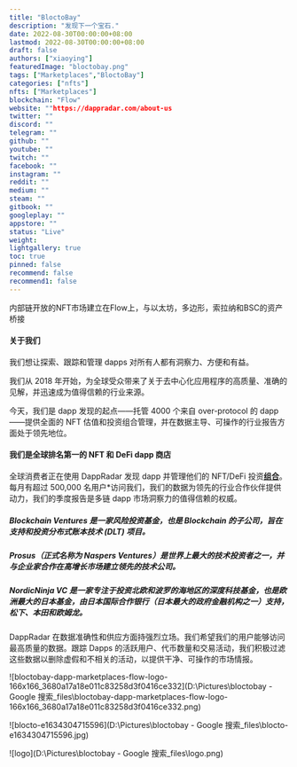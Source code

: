 ```yaml
---
title: "BloctoBay"
description: "发现下一个宝石."
date: 2022-08-30T00:00:00+08:00
lastmod: 2022-08-30T00:00:00+08:00
draft: false
authors: ["xiaoying"]
featuredImage: "bloctobay.png"
tags: ["Marketplaces","BloctoBay"]
categories: ["nfts"]
nfts: ["Marketplaces"]
blockchain: "Flow"
website: ""https://dappradar.com/about-us
twitter: ""
discord: ""
telegram: ""
github: ""
youtube: ""
twitch: ""
facebook: ""
instagram: ""
reddit: ""
medium: ""
steam: ""
gitbook: ""
googleplay: ""
appstore: ""
status: "Live"
weight: 
lightgallery: true
toc: true
pinned: false
recommend: false
recommend1: false
---
```

<p>内部链开放的NFT市场建立在Flow上，与以太坊，多边形，索拉纳和BSC的资产桥接</p>

#### 关于我们

我们想让探索、跟踪和管理 dapps 对所有人都有洞察力、方便和有益。

我们从 2018 年开始，为全球受众带来了关于去中心化应用程序的高质量、准确的见解，并迅速成为值得信赖的行业来源。

今天，我们是 dapp 发现的起点——托管 4000 个来自 over-protocol 的 dapp——提供全面的 NFT 估值和投资组合管理，并在数据主导、可操作的行业报告方面处于领先地位。



#### 我们是全球排名第一的 NFT 和 DeFi dapp 商店

全球消费者正在使用 DappRadar 发现 dapp 并管理他们的 NFT/DeFi 投资[**组合**](https://dappradar.com/)。每月有超过 500,000 名用户*访问我们，我们的数据为领先的行业合作伙伴提供动力，我们的季度报告是多链 dapp 市场洞察力的值得信赖的权威。



##### Blockchain Ventures 是一家风险投资基金，也是 Blockchain 的子公司，旨在支持和投资分布式账本技术 (DLT) 项目。



##### Prosus（正式名称为 Naspers Ventures）是世界上最大的技术投资者之一，并与企业家合作在高增长市场建立领先的技术公司。



##### NordicNinja VC 是一家专注于投资北欧和波罗的海地区的深度科技基金，也是欧洲最大的日本基金，由日本国际合作银行（日本最大的政府金融机构之一）支持，松下、本田和欧姆龙。


DappRadar 在数据准确性和供应方面持强烈立场。我们希望我们的用户能够访问最高质量的数据。跟踪 Dapps 的活跃用户、代币数量和交易活动，我们积极过滤这些数据以删除虚假和不相关的活动，以提供干净、可操作的市场情报。



![bloctobay-dapp-marketplaces-flow-logo-166x166_3680a17a18e011c83258d3f0416ce332](D:\Pictures\bloctobay - Google 搜索_files\bloctobay-dapp-marketplaces-flow-logo-166x166_3680a17a18e011c83258d3f0416ce332.png)





![blocto-e1634304715596](D:\Pictures\bloctobay - Google 搜索_files\blocto-e1634304715596.jpg)



![logo](D:\Pictures\bloctobay - Google 搜索_files\logo.png)

